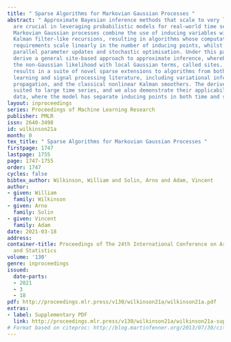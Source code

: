 ```yaml
---
title: " Sparse Algorithms for Markovian Gaussian Processes "
abstract: " Approximate Bayesian inference methods that scale to very large datasets
  are crucial in leveraging probabilistic models for real-world time series. Sparse
  Markovian Gaussian processes combine the use of inducing variables with efficient
  Kalman filter-like recursions, resulting in algorithms whose computational and memory
  requirements scale linearly in the number of inducing points, whilst also enabling
  parallel parameter updates and stochastic optimisation. Under this paradigm, we
  derive a general site-based approach to approximate inference, whereby we approximate
  the non-Gaussian likelihood with local Gaussian terms, called sites. Our approach
  results in a suite of novel sparse extensions to algorithms from both the machine
  learning and signal processing literature, including variational inference, expectation
  propagation, and the classical nonlinear Kalman smoothers. The derived methods are
  suited to large time series, and we also demonstrate their applicability to spatio-temporal
  data, where the model has separate inducing points in both time and space. "
layout: inproceedings
series: Proceedings of Machine Learning Research
publisher: PMLR
issn: 2640-3498
id: wilkinson21a
month: 0
tex_title: " Sparse Algorithms for Markovian Gaussian Processes "
firstpage: 1747
lastpage: 1755
page: 1747-1755
order: 1747
cycles: false
bibtex_author: Wilkinson, William and Solin, Arno and Adam, Vincent
author:
- given: William
  family: Wilkinson
- given: Arno
  family: Solin
- given: Vincent
  family: Adam
date: 2021-03-18
address: 
container-title: Proceedings of The 24th International Conference on Artificial Intelligence
  and Statistics
volume: '130'
genre: inproceedings
issued:
  date-parts:
  - 2021
  - 3
  - 18
pdf: http://proceedings.mlr.press/v130/wilkinson21a/wilkinson21a.pdf
extras:
- label: Supplementary PDF
  link: http://proceedings.mlr.press/v130/wilkinson21a/wilkinson21a-supp.pdf
# Format based on citeproc: http://blog.martinfenner.org/2013/07/30/citeproc-yaml-for-bibliographies/
---
```

